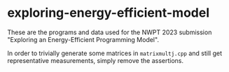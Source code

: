 # exploring-energy-efficient-model

These are the programs and data used for the NWPT 2023 submission "Exploring an Energy-Efficient Programming Model".

In order to trivially generate some matrices in `matrixmultj.cpp` and still get representative measurements, simply remove the assertions.
